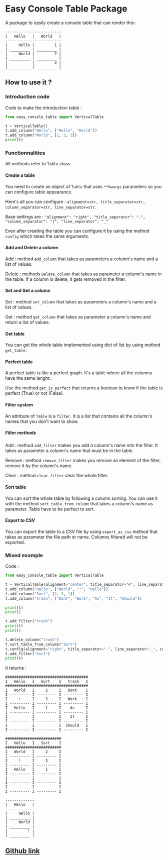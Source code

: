 # Easy Console Table Package

A package to easily create a console table that can render this :
```
-------------------------
|   Hello   |   World   |
-------------------------
|     Hello |         1 |
| _________ | _________ |
|     World |         2 |
| _________ | _________ |
|           |         3 |
| _________ | _________ |
```

## How to use it ?

### Introduction code
Code to make the introduction table :

```py
from easy_console_table import VerticalTable

t = VerticalTable()
t.add_column("Hello", ["Hello", "World"])
t.add_column("World", [1, 2, 3])
print(t)
```

### Functionnalities

All methods refer to ``Table`` class.

#### Create a table
You need to create an object of ``Table`` that uses ``**kwargs`` parameters so you can configure table appearance.

Here's all you can configure : ``alignment=str, title_separator=str, column_separator=str, line_separator=str``.

Base settings are : ``"alignment": "right", "title_separator": "-", "column_separator": "|", "line_separator": "_"``

Even after creating the table you can configure it by using the method ``config`` which takes the same arguments.

#### Add and Delete a column
Add : method ``add_column`` that takes as parameters a column's name and a list of values.

Delete : methods ``Delete_column`` that takes as parameter a column's name in the table. If a column is delete, it gets removed in the filter.

#### Set and Get a column
Set : method ``set_column`` that takes as parameters a column's name and a list of values.

Get : method ``get_column`` that takes as parameter a column's name and return a list of values.

#### Get table
You can get the whole table implemented using dict of list by using method ``get_table``.

#### Perfect table
A perfect table is like a perfect graph. It's a table where all the columns have the same lenght.

Use the method ``get_is_perfect`` that returns a boolean to know if the table is perfect (True) or not (False).

#### Filter system
An attribute of ``Table`` is a ``filter``. It is a list that contains all the column's names that you don't want to show.

##### Filter methods
Add : method ``add_filter`` makes you add a column's name into the filter. It takes as parameter a column's name that must be in the table.

Remove : method ``remove_filter`` makes you remove an element of the filter, remove it by the column's name.

Clear : method ``clear_filter`` clear the whole filter.

#### Sort table
You can sort the whole table by following a column sorting. You can use it with the method ``sort_table_from_column`` that takes a column's name as parameter. Table have to be perfect to sort.

#### Export to CSV
You can export the table to a CSV file by using ``export_as_csv`` method that takes as parameter the file path or name. Columns filtered will not be exported.

### Mixed example
Code :

```py
from easy_console_table import VerticalTable

t = VerticalTable(alignment="center", title_separator="#", line_separator="-", column_separator="I")
t.add_column("Hello", ["World", "!", "Hello"])
t.add_column("Sort", [2, 3, 1])
t.add_column("trash", ["Dont", "Work", "As", "It", "Should"])

print(t)
print()

t.add_filter("trash")
print(t)
print()

t.delete_column("trash")
t.sort_table_from_column("Sort")
t.config(alignment="right", title_separator="-", line_separator="_", column_separator="|")
t.add_filter("Sort")
print(t)
```

It returns :
```
#####################################
I   Hello   I   Sort    I   trash   I
#####################################
I   World   I     2     I   Dont    I
I --------- I --------- I --------- I
I     !     I     3     I   Work    I
I --------- I --------- I --------- I
I   Hello   I     1     I    As     I
I --------- I --------- I --------- I
I           I           I    It     I
I --------- I --------- I --------- I
I           I           I  Should   I
I --------- I --------- I --------- I

#########################
I   Hello   I   Sort    I
#########################
I   World   I     2     I
I --------- I --------- I
I     !     I     3     I
I --------- I --------- I
I   Hello   I     1     I
I --------- I --------- I
I           I           I
I --------- I --------- I
I           I           I
I --------- I --------- I

-------------
|   Hello   |
-------------
|     Hello |
| _________ |
|     World |
| _________ |
|         ! |
| _________ |
```

## [Github link](https://github.com/flastar-fr/easy_console_table)
